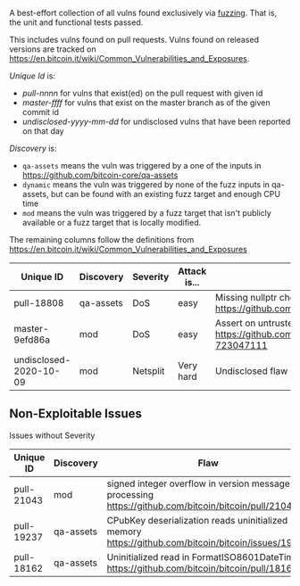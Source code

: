 A best-effort collection of all vulns found exclusively via [fuzzing](https://github.com/bitcoin/bitcoin/blob/master/doc/fuzzing.md). That is, the unit and functional tests passed.

This includes vulns found on pull requests. Vulns found on released versions are tracked on https://en.bitcoin.it/wiki/Common_Vulnerabilities_and_Exposures.

_Unique Id_ is:

* _pull-nnnn_ for vulns that exist(ed) on the pull request with given id
* _master-ffff_ for vulns that exist on the master branch as of the given commit id
* _undisclosed-yyyy-mm-dd_ for undisclosed vulns that have been reported on that day

_Discovery_ is:

* `qa-assets` means the vuln was triggered by a one of the inputs in https://github.com/bitcoin-core/qa-assets
* `dynamic` means the vuln was triggered by none of the fuzz inputs in qa-assets, but can be found with an existing fuzz target and enough CPU time
* `mod` means the vuln was triggered by a fuzz target that isn't publicly available or a fuzz target that is locally modified.

The remaining columns follow the definitions from https://en.bitcoin.it/wiki/Common_Vulnerabilities_and_Exposures


| Unique ID              | Discovery | Severity | Attack is... | Flaw                  |
|------------------------|-----------|----------|--------------|-----------------------|
| pull-18808             | qa-assets | DoS      | easy         | Missing nullptr check https://github.com/bitcoin/bitcoin/pull/18808#discussion_r417307258 |
| master-9efd86a         | mod       | DoS      | easy         | Assert on untrusted input https://github.com/bitcoin/bitcoin/pull/20317#issuecomment-723047111 |
| undisclosed-2020-10-09 | mod       | Netsplit | Very hard    | Undisclosed flaw |

## Non-Exploitable Issues

Issues without Severity

| Unique ID              | Discovery | Flaw                  |
|------------------------|-----------|-----------------------|
| pull-21043             | mod       | signed integer overflow in version message processing https://github.com/bitcoin/bitcoin/pull/21043 |
| pull-19237             | qa-assets | CPubKey deserialization reads uninitialized memory https://github.com/bitcoin/bitcoin/issues/19235 |
| pull-18162             | qa-assets | Uninitialized read in FormatISO8601DateTime https://github.com/bitcoin/bitcoin/pull/18162 |